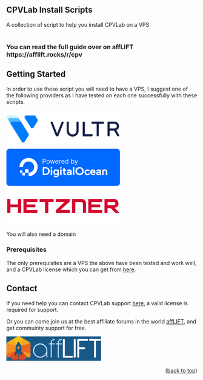 <a name="readme-top"></a>

<h2>CPVLab Install Scripts</h2>
  <p>
    A collection of script to help you install CPVLab on a VPS</br></br>
  </p>
  <h3>You can read the full guide over on affLIFT https://afflift.rocks/r/cpv</h3>
</div>


## Getting Started

In order to use these script you will need to have a VPS, I suggest one of the following providers as I have tested on each one successfully with these scripts.

[![Vultr Referral Badge](https://github.com/Afflift-Neil/CPVLab/blob/main/assets/img/vultr.png)](https://www.vultr.com/?ref=9086637-8H)&nbsp;[![DigitalOcean Referral Badge](https://github.com/Afflift-Neil/CPVLab/blob/main/assets/img/digitalocean.png)](https://www.digitalocean.com/?refcode=86d726fe29de&utm_campaign=Referral_Invite&utm_medium=Referral_Program&utm_source=badge)&nbsp;[![Hetzner Referral Badge](https://github.com/Afflift-Neil/CPVLab/blob/main/assets/img/hetzner.png)]([https://www.vultr.com/?ref=9086637-8H](https://hetzner.cloud/?ref=s1BDrtcj51aU))

You will also need a domain

### Prerequisites

The only prerequisites are a VPS the above have been tested and work well, and a CPVLab license which you can get from [here](https://cpvlab.pro/?utm_source=neil945).

## Contact

If you need help you can contact CPVLab support [here](mailto:support@cpvlab.pro), a vaild license is required for support.

Or you can come join us at the best affiliate forums in the world [affLIFT](https://afflift.rocks/r/afflift), and get commuinty support for free.

[![affLIFT logo](https://github.com/Afflift-Neil/CPVLab/blob/main/assets/img/affLIFT-logo.png)](https://afflift.rocks/r/afflift)

<p align="right">(<a href="#readme-top">back to top</a>)</p>
